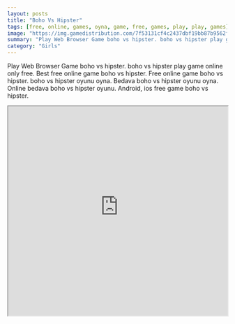 ```yaml
---
layout: posts
title: "Boho Vs Hipster"
tags: [free, online, games, oyna, game, free, games, play, play, games]
image: "https://img.gamedistribution.com/7f53131cf4c2437dbf19bb87b9562ff1.jpg"
summary: "Play Web Browser Game boho vs hipster. boho vs hipster play game online only free. Best free online game boho vs hipster. Free online game boho vs hipster. boho vs hipster oyunu oyna. Bedava boho vs hipster oyunu oyna. Online bedava boho vs hipster oyunu. Android, ios free game boho vs hipster."
category: "Girls"
---
```


Play Web Browser Game boho vs hipster. boho vs hipster play game online only free. Best free online game boho vs hipster. Free online game boho vs hipster. boho vs hipster oyunu oyna. Bedava boho vs hipster oyunu oyna. Online bedava boho vs hipster oyunu. Android, ios free game boho vs hipster.

<iframe width="100%" height="480px;" src="https://html5.gamedistribution.com/7f53131cf4c2437dbf19bb87b9562ff1/"></iframe>